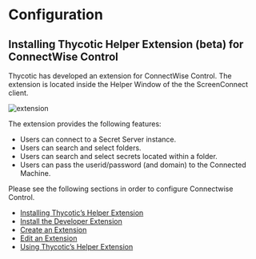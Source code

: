 [title]: # (Configuration)
[tags]: # (introduction)
[priority]: # (100)
# Configuration

## Installing Thycotic Helper Extension (beta) for ConnectWise Control

Thycotic has developed an extension for ConnectWise Control. The extension is located inside the Helper Window of the the ScreenConnect client.

   ![extension](images/picture2.png)

The extension provides the following features:

* Users can connect to a Secret Server instance.
* Users can search and select folders.
* Users can search and select secrets located within a folder.
* Users can pass the userid/password (and domain) to the Connected Machine.

Please see the following sections in order to configure Connectwise Control.

   * [Installing Thycotic’s Helper Extension](https://docs.thycotic.com/ssi/1.0.0/connectwise/connectwise-control/config/installing-thycotics-helper-extension.md)
   * [Install the Developer Extension](install-the-extension-developer-extension.md)
   * [Create an Extension](create-extension.md)
   * [Edit an Extension](edit-extension.md)
   * [Using Thycotic’s Helper Extension](using-thycotics-helper-extension.md)
